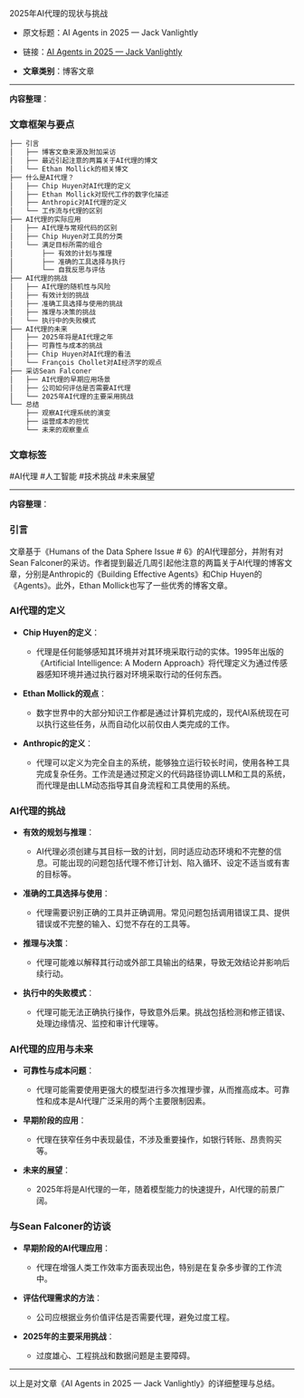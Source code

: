 2025年AI代理的现状与挑战
    
- 原文标题：AI Agents in 2025 — Jack Vanlightly
    
- 链接：[AI Agents in 2025 — Jack Vanlightly](https://jack-vanlightly.com/blog/2025/1/16/ai-agents-in-2025)
    
- **文章类别**：博客文章
    

---

**内容整理**：

### 文章框架与要点

```markdown
├── 引言
│   ├── 博客文章来源及附加采访
│   ├── 最近引起注意的两篇关于AI代理的博文
│   └── Ethan Mollick的相关博文
├── 什么是AI代理？
│   ├── Chip Huyen对AI代理的定义
│   ├── Ethan Mollick对现代工作的数字化描述
│   ├── Anthropic对AI代理的定义
│   └── 工作流与代理的区别
├── AI代理的实际应用
│   ├── AI代理与常规代码的区别
│   ├── Chip Huyen对工具的分类
│   └── 满足目标所需的组合
│       ├── 有效的计划与推理
│       ├── 准确的工具选择与执行
│       └── 自我反思与评估
├── AI代理的挑战
│   ├── AI代理的随机性与风险
│   ├── 有效计划的挑战
│   ├── 准确工具选择与使用的挑战
│   ├── 推理与决策的挑战
│   └── 执行中的失败模式
├── AI代理的未来
│   ├── 2025年将是AI代理之年
│   ├── 可靠性与成本的挑战
│   ├── Chip Huyen对AI代理的看法
│   └── François Chollet对AI经济学的观点
├── 采访Sean Falconer
│   ├── AI代理的早期应用场景
│   ├── 公司如何评估是否需要AI代理
│   └── 2025年AI代理的主要采用挑战
└── 总结
    ├── 观察AI代理系统的演变
    ├── 运营成本的担忧
    └── 未来的观察重点
```

### 文章标签

#AI代理 #人工智能 #技术挑战 #未来展望

---

**内容整理**：

### 引言

文章基于《Humans of the Data Sphere Issue # 6》的AI代理部分，并附有对Sean Falconer的采访。作者提到最近几周引起他注意的两篇关于AI代理的博客文章，分别是Anthropic的《Building Effective Agents》和Chip Huyen的《Agents》。此外，Ethan Mollick也写了一些优秀的博客文章。

### AI代理的定义

- **Chip Huyen的定义**：
    
    - 代理是任何能够感知其环境并对其环境采取行动的实体。1995年出版的《Artificial Intelligence: A Modern Approach》将代理定义为通过传感器感知环境并通过执行器对环境采取行动的任何东西。
        
- **Ethan Mollick的观点**：
    
    - 数字世界中的大部分知识工作都是通过计算机完成的，现代AI系统现在可以执行这些任务，从而自动化以前仅由人类完成的工作。
        
- **Anthropic的定义**：
    
    - 代理可以定义为完全自主的系统，能够独立运行较长时间，使用各种工具完成复杂任务。工作流是通过预定义的代码路径协调LLM和工具的系统，而代理是由LLM动态指导其自身流程和工具使用的系统。
        

### AI代理的挑战

- **有效的规划与推理**：
    
    - AI代理必须创建与其目标一致的计划，同时适应动态环境和不完整的信息。可能出现的问题包括代理不修订计划、陷入循环、设定不适当或有害的目标等。
        
- **准确的工具选择与使用**：
    
    - 代理需要识别正确的工具并正确调用。常见问题包括调用错误工具、提供错误或不完整的输入、幻觉不存在的工具等。
        
- **推理与决策**：
    
    - 代理可能难以解释其行动或外部工具输出的结果，导致无效结论并影响后续行动。
        
- **执行中的失败模式**：
    
    - 代理可能无法正确执行操作，导致意外后果。挑战包括检测和修正错误、处理边缘情况、监控和审计代理等。
        

### AI代理的应用与未来

- **可靠性与成本问题**：
    
    - 代理可能需要使用更强大的模型进行多次推理步骤，从而推高成本。可靠性和成本是AI代理广泛采用的两个主要限制因素。
        
- **早期阶段的应用**：
    
    - 代理在狭窄任务中表现最佳，不涉及重要操作，如银行转账、昂贵购买等。
        
- **未来的展望**：
    
    - 2025年将是AI代理的一年，随着模型能力的快速提升，AI代理的前景广阔。
        

### 与Sean Falconer的访谈

- **早期阶段的AI代理应用**：
    
    - 代理在增强人类工作效率方面表现出色，特别是在复杂多步骤的工作流中。
        
- **评估代理需求的方法**：
    
    - 公司应根据业务价值评估是否需要代理，避免过度工程。
        
- **2025年的主要采用挑战**：
    
    - 过度雄心、工程挑战和数据问题是主要障碍。
        

---

以上是对文章《AI Agents in 2025 — Jack Vanlightly》的详细整理与总结。